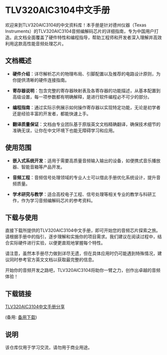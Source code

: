 # TLV320AIC3104中文手册

欢迎来到TLV320AIC3104的中文资料库！本手册是针对德州仪器（Texas Instruments）的TLV320AIC3104音频编解码芯片的详细指南，专为中国用户打造。此文档全面覆盖了硬件特性和编程指导，帮助工程师和开发者深入理解并高效利用这款高性能音频处理芯片。

## 文档概述

- **硬件介绍**：详尽解析芯片的物理布局、引脚配置以及推荐的电路设计原则，为你提供清晰的硬件连接指南。
  
- **寄存器说明**：包含完整的寄存器映射表及各寄存器的功能描述，从基本配置到高级设置，每一项参数都有明确解释，是进行软件编程必不可少的部分。

- **编程指南**：通过实际示例展示如何操作寄存器以实现特定功能，无论是初学者还是经验丰富的开发者，都能快速上手。

- **翻译质量保证**：文档由专业团队基于原版英文文档精确翻译，确保技术细节的准确无误，让你在中文环境下也能无障碍学习和应用。

## 使用范围

- **嵌入式系统开发**：适用于需要高质量音频输入输出的设备，如便携式音乐播放器、智能音箱等产品开发。
  
- **音频工程**：音频信号处理领域的专业人士可以借此手册优化系统设计，提升音频质量。
  
- **学术研究与教学**：适合高校电子工程、信号处理等相关专业的教学与科研工作，作为学习音频编解码芯片的参考资料。

## 下载与使用

直接下载所提供的TLV320AIC3104中文手册，即可开始您的音频芯片探索之旅。请根据手册中的指引，逐步理解和实施你的项目需求。我们建议在阅读过程中，结合实际硬件进行实验，以便更直观地掌握每个特性。

请注意，虽然本手册尽力做到详尽无遗，但在具体应用时仍可能遇到特殊情况，建议同时参考官方英文文档以获取最完整的信息。

开始你的音频开发之路吧，TLV320AIC3104将助你一臂之力，创作出卓越的音频体验！

## 下载链接
[TLV320AIC3104中文手册分享](https://pan.quark.cn/s/7e2a7753878c) 

(备用: [备用下载](https://pan.baidu.com/s/1jHsTAidYZHcwtdzy9G8xGw?pwd=1234))

## 说明

该仓库仅用于学习交流，请勿用于商业用途。

